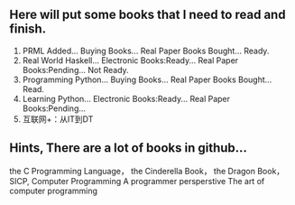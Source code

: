 ## Here will put some books that I need to read and finish.

1. PRML Added... Buying Books... Real Paper Books Bought... Ready.
2. Real World Haskell... Electronic Books:Ready... Real Paper Books:Pending... Not Ready.
2. Programming Python... Buying Books... Real Paper Books Bought... Read.
3. Learning Python... Electronic Books:Ready... Real Paper Books:Pending...
4. 互联网+：从IT到DT


## Hints, There are a lot of books in github...

the C Programming Language，
the Cinderella Book，
the Dragon Book，
SICP,
Computer Programming A programmer persperstive
The art of computer programming


